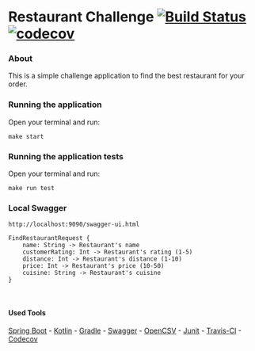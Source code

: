 # Restaurant Challenge [![Build Status](https://travis-ci.org/leonardo-mendes/restaurants.svg?branch=master)](https://travis-ci.org/leonardo-mendes/restaurants) [![codecov](https://codecov.io/gh/leonardo-mendes/restaurants/branch/master/graph/badge.svg?token=MTP9VDFF0K)](https://codecov.io/gh/leonardo-mendes/restaurants)

### About

This is a simple challenge application to find the best restaurant for your order.

### Running the application

Open your terminal and run:
```
make start
```

### Running the application tests

Open your terminal and run:
```
make run test
```

### Local Swagger 
``http://localhost:9090/swagger-ui.html``

```
FindRestaurantRequest {
    name: String -> Restaurant's name
    customerRating: Int -> Restaurant's rating (1-5)
    distance: Int -> Restaurant's distance (1-10)
    price: Int -> Restaurant's price (10-50)
    cuisine: String -> Restaurant's cuisine    
}
```
<br/>

#### Used Tools

[Spring Boot](https://spring.io/projects/spring-boot) - [Kotlin](https://kotlinlang.org/) - [Gradle](https://docs.gradle.org) - [Swagger](https://swagger.io/) - [OpenCSV](http://opencsv.sourceforge.net/) - [Junit](https://junit.org/junit5/) - [Travis-CI](https://travis-ci.org/) - [Codecov](https://about.codecov.io/)

